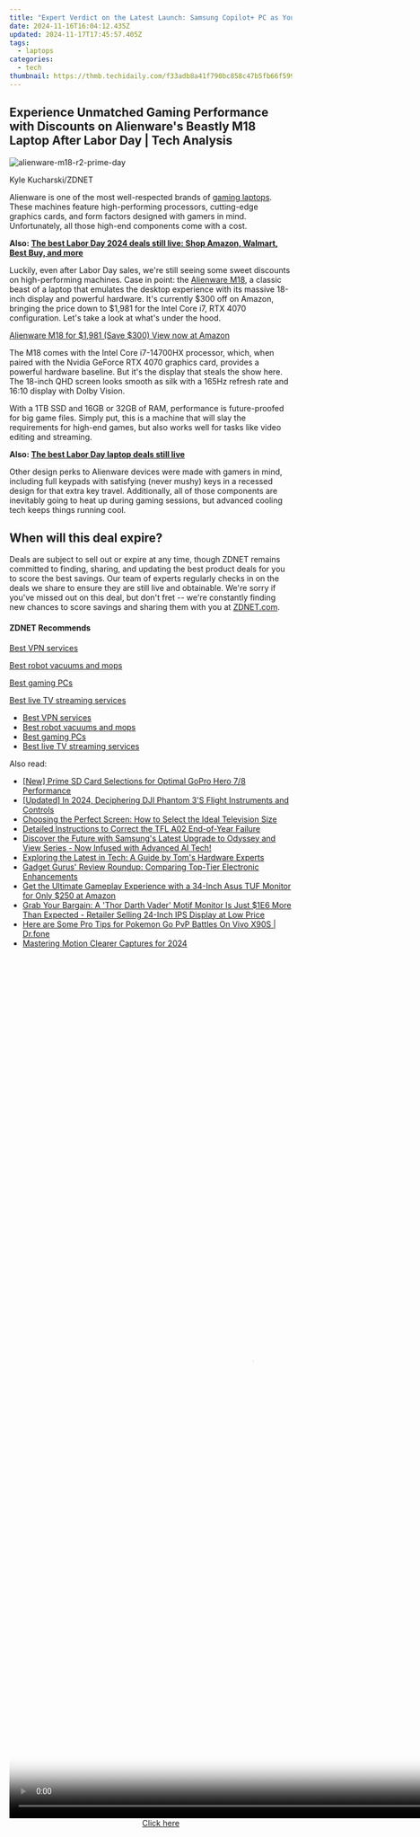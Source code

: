 ```yaml
---
title: "Expert Verdict on the Latest Launch: Samsung Copilot+ PC as Your Premier Affordable Windows Companion | Tech Analysis"
date: 2024-11-16T16:04:12.435Z
updated: 2024-11-17T17:45:57.405Z
tags:
  - laptops
categories:
  - tech
thumbnail: https://thmb.techidaily.com/f33adb8a41f790bc858c47b5fb66f5998fe40f1007e9c52f968a63abc439ec92.jpg
---
```


## Experience Unmatched Gaming Performance with Discounts on Alienware's Beastly M18 Laptop After Labor Day | Tech Analysis

![alienware-m18-r2-prime-day](https://www.zdnet.com/a/img/resize/66a98de72313866ab263fd520343b7bd6df585d0/2024/07/15/db85239c-04a2-4aaf-bca3-6cf9c2b31eb5/alienware-m18-r2-prime-day.jpg?auto=webp&width=1280)

Kyle Kucharski/ZDNET

Alienware is one of the most well-respected brands of [gaming laptops](https://www.zdnet.com/article/best-budget-gaming-laptop/). These machines feature high-performing processors, cutting-edge graphics cards, and form factors designed with gamers in mind. Unfortunately, all those high-end components come with a cost. 

**Also: [The best Labor Day 2024 deals still live: Shop Amazon, Walmart, Best Buy, and more](https://www.zdnet.com/article/best-labor-day-deals-2024-8-29/)**

Luckily, even after Labor Day sales, we're still seeing some sweet discounts on high-performing machines. Case in point: the [Alienware M18](https://buy.geni.us/Proxy.ashx?TSID=368250&GR%5FURL=https%3A%2F%2Fwww.amazon.com%2FAlienware-M18-Gaming-Laptop-i9-14900HX%2Fdp%2FB0CXVSRY56%3Ftag%3Dzd-buy-button-20%26ascsubtag%3D%5F%5FCOM%5FCLICK%5FID%5F%5F%7C06cd33ae-792e-400b-bc3c-919c62078341%7Cdtp&dtb=1), a classic beast of a laptop that emulates the desktop experience with its massive 18-inch display and powerful hardware. It's currently $300 off on Amazon, bringing the price down to $1,981 for the Intel Core i7, RTX 4070 configuration. Let's take a look at what's under the hood. 

[Alienware M18 for $1,981 (Save $300) View now at Amazon](https://buy.geni.us/Proxy.ashx?TSID=368250&GR%5FURL=https%3A%2F%2Fwww.amazon.com%2FAlienware-M18-Gaming-Laptop-i9-14900HX%2Fdp%2FB0CXVSRY56%3Ftag%3Dzd-buy-button-20%26ascsubtag%3D%5F%5FCOM%5FCLICK%5FID%5F%5F%7C06cd33ae-792e-400b-bc3c-919c62078341%7Cdtp&dtb=1)

The M18 comes with the Intel Core i7-14700HX processor, which, when paired with the Nvidia GeForce RTX 4070 graphics card, provides a powerful hardware baseline. But it's the display that steals the show here. The 18-inch QHD screen looks smooth as silk with a 165Hz refresh rate and 16:10 display with Dolby Vision. 

With a 1TB SSD and 16GB or 32GB of RAM, performance is future-proofed for big game files. Simply put, this is a machine that will slay the requirements for high-end games, but also works well for tasks like video editing and streaming. 

**Also: [The best Labor Day laptop deals still live](https://www.zdnet.com/article/the-best-labor-day-laptop-deals-2024/)**

Other design perks to Alienware devices were made with gamers in mind, including full keypads with satisfying (never mushy) keys in a recessed design for that extra key travel. Additionally, all of those components are inevitably going to heat up during gaming sessions, but advanced cooling tech keeps things running cool. 

## When will this deal expire?

Deals are subject to sell out or expire at any time, though ZDNET remains committed to finding, sharing, and updating the best product deals for you to score the best savings. Our team of experts regularly checks in on the deals we share to ensure they are still live and obtainable. We're sorry if you've missed out on this deal, but don't fret -- we're constantly finding new chances to score savings and sharing them with you at [ZDNET.com](https://www.zdnet.com/). 

#### **ZDNET** Recommends

[Best VPN services](https://www.zdnet.com/article/best-vpn/ "Best VPN services")

[Best robot vacuums and mops](https://www.zdnet.com/article/best-robot-vacuum-mop/ "Best robot vacuums and mops")

[Best gaming PCs](https://www.zdnet.com/article/best-gaming-pc/ "Best gaming PCs")

[Best live TV streaming services](https://www.zdnet.com/article/best-live-tv-streaming-service/ "Best live TV streaming services")

* [Best VPN services](https://www.zdnet.com/article/best-vpn/ "Best VPN services")
* [Best robot vacuums and mops](https://www.zdnet.com/article/best-robot-vacuum-mop/ "Best robot vacuums and mops")
* [Best gaming PCs](https://www.zdnet.com/article/best-gaming-pc/ "Best gaming PCs")
* [Best live TV streaming services](https://www.zdnet.com/article/best-live-tv-streaming-service/ "Best live TV streaming services")

<ins class="adsbygoogle"
     style="display:block"
     data-ad-format="autorelaxed"
     data-ad-client="ca-pub-7571918770474297"
     data-ad-slot="1223367746"></ins>

<ins class="adsbygoogle"
     style="display:block"
     data-ad-client="ca-pub-7571918770474297"
     data-ad-slot="8358498916"
     data-ad-format="auto"
     data-full-width-responsive="true"></ins>

<span class="atpl-alsoreadstyle">Also read:</span>
<div><ul>
<li><a href="https://fox-info.techidaily.com/new-prime-sd-card-selections-for-optimal-gopro-hero-78-performance/"><u>[New] Prime SD Card Selections for Optimal GoPro Hero 7/8 Performance</u></a></li>
<li><a href="https://fox-glue.techidaily.com/updated-in-2024-deciphering-dji-phantom-3s-flight-instruments-and-controls/"><u>[Updated] In 2024, Deciphering DJI Phantom 3'S Flight Instruments and Controls</u></a></li>
<li><a href="https://media-tips.techidaily.com/choosing-the-perfect-screen-how-to-select-the-ideal-television-size/"><u>Choosing the Perfect Screen: How to Select the Ideal Television Size</u></a></li>
<li><a href="https://win-able.techidaily.com/detailed-instructions-to-correct-the-tfl-a02-end-of-year-failure/"><u>Detailed Instructions to Correct the TFL A02 End-of-Year Failure</u></a></li>
<li><a href="https://hardware-reviews.techidaily.com/discover-the-future-with-samsungs-latest-upgrade-to-odyssey-and-view-series-now-infused-with-advanced-ai-tech/"><u>Discover the Future with Samsung's Latest Upgrade to Odyssey and View Series - Now Infused with Advanced AI Tech!</u></a></li>
<li><a href="https://hardware-reviews.techidaily.com/exploring-the-latest-in-tech-a-guide-by-toms-hardware-experts/"><u>Exploring the Latest in Tech: A Guide by Tom's Hardware Experts</u></a></li>
<li><a href="https://hardware-reviews.techidaily.com/gadget-gurus-review-roundup-comparing-top-tier-electronic-enhancements/"><u>Gadget Gurus' Review Roundup: Comparing Top-Tier Electronic Enhancements</u></a></li>
<li><a href="https://hardware-reviews.techidaily.com/get-the-ultimate-gameplay-experience-with-a-34-inch-asus-tuf-monitor-for-only-250-at-amazon/"><u>Get the Ultimate Gameplay Experience with a 34-Inch Asus TUF Monitor for Only $250 at Amazon</u></a></li>
<li><a href="https://hardware-reviews.techidaily.com/grab-your-bargain-a-thor-darth-vader-motif-monitor-is-just-1e6-more-than-expected-retailer-selling-24-inch-ips-display-at-low-price/"><u>Grab Your Bargain: A 'Thor Darth Vader' Motif Monitor Is Just $1E6 More Than Expected - Retailer Selling 24-Inch IPS Display at Low Price</u></a></li>
<li><a href="https://change-location.techidaily.com/here-are-some-pro-tips-for-pokemon-go-pvp-battles-on-vivo-x90s-drfone-by-drfone-virtual-android/"><u>Here are Some Pro Tips for Pokemon Go PvP Battles On Vivo X90S | Dr.fone</u></a></li>
<li><a href="https://extra-support.techidaily.com/mastering-motion-clearer-captures-for-2024/"><u>Mastering Motion Clearer Captures for 2024</u></a></li>
</ul></div>

<!-- affiliate ads begin -->
<span id="1531879">
					<video width="864" height="1536" style="cursor:pointer"
           poster="//a.impactradius-go.com/display-clicktoplayimage/1531879.png"
           onclick="if(!this.playClicked){this.play();this.setAttribute('controls',true);this.playClicked=true;}">
	   <source src="//a.impactradius-go.com/display-ad/16446-1531879">
	   <img src="//a.impactradius-go.com/display-clicktoplayimage/1531879.png" style="border: none; height: 100%; width: 100%; object-fit: contain">
	</video>
	<div style="width:540px;text-align:center"><a href="javascript:window.open(decodeURIComponent('https%3A%2F%2Flaganoo.pxf.io%2Fc%2F5597632%2F1531879%2F16446'), '_blank');void(0);">Click here</a></div>
</span>
<img height="0" width="0" src="https://imp.pxf.io/i/5597632/1531879/16446" style="position:absolute;visibility:hidden;" border="0" />
<!-- affiliate ads end -->

